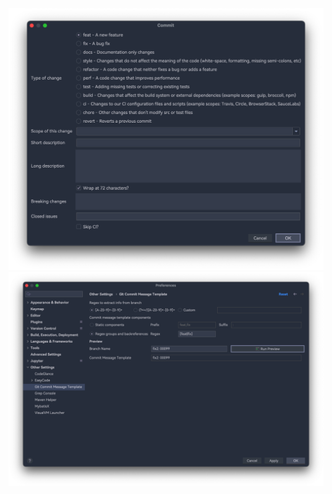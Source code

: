 <img src="assets/image-20211223192247442.png" alt="image-20211223192247442" style="zoom:50%;" />

<img src="assets/image-20211223192628751.png" alt="image-20211223192628751" style="zoom:50%;" />